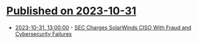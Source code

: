 # [Published on 2023-10-31](index.md)

* [2023-10-31, 13:00:00](https://yro.slashdot.org/story/23/10/31/023253/sec-charges-solarwinds-ciso-with-fraud-and-cybersecurity-failures?utm_source=rss1.0mainlinkanon&utm_medium=feed) - [SEC Charges SolarWinds CISO With Fraud and Cybersecurity Failures](https://yro.slashdot.org/story/23/10/31/023253/sec-charges-solarwinds-ciso-with-fraud-and-cybersecurity-failures?utm_source=rss1.0mainlinkanon&utm_medium=feed)
